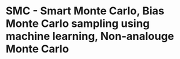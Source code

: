 # SMC - Smart Monte Carlo, Bias Monte Carlo sampling using machine learning, Non-analouge Monte Carlo
